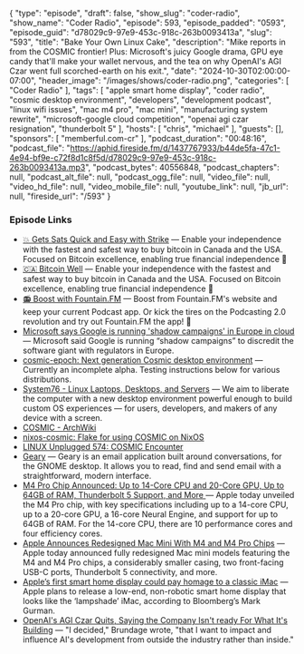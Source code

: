 {
  "type": "episode",
  "draft": false,
  "show_slug": "coder-radio",
  "show_name": "Coder Radio",
  "episode": 593,
  "episode_padded": "0593",
  "episode_guid": "d78029c9-97e9-453c-918c-263b0093413a",
  "slug": "593",
  "title": "Bake Your Own Linux Cake",
  "description": "Mike reports in from the COSMIC frontier! Plus: Microsoft's juicy Google drama, GPU eye candy that'll make your wallet nervous, and the tea on why OpenAI's AGI Czar went full scorched-earth on his exit.",
  "date": "2024-10-30T02:00:00-07:00",
  "header_image": "/images/shows/coder-radio.png",
  "categories": [
    "Coder Radio"
  ],
  "tags": [
    "apple smart home display",
    "coder radio",
    "cosmic desktop environment",
    "developers",
    "development podcast",
    "linux wifi issues",
    "mac m4 pro",
    "mac mini",
    "manufacturing system rewrite",
    "microsoft-google cloud competition",
    "openai agi czar resignation",
    "thunderbolt 5"
  ],
  "hosts": [
    "chris",
    "michael"
  ],
  "guests": [],
  "sponsors": [
    "memberful.com-cr"
  ],
  "podcast_duration": "00:48:16",
  "podcast_file": "https://aphid.fireside.fm/d/1437767933/b44de5fa-47c1-4e94-bf9e-c72f8d1c8f5d/d78029c9-97e9-453c-918c-263b0093413a.mp3",
  "podcast_bytes": 40556848,
  "podcast_chapters": null,
  "podcast_alt_file": null,
  "podcast_ogg_file": null,
  "video_file": null,
  "video_hd_file": null,
  "video_mobile_file": null,
  "youtube_link": null,
  "jb_url": null,
  "fireside_url": "/593"
}


### Episode Links

  * [💥 Gets Sats Quick and Easy with Strike](https://strike.me/ "💥 Gets Sats Quick and Easy with Strike") — Enable your independence with the fastest and safest way to buy bitcoin in Canada and the USA. Focused on Bitcoin excellence, enabling true financial independence 🥇
  * [🇨🇦 Bitcoin Well](https://bitcoinwell.com/ "🇨🇦 Bitcoin Well") — Enable your independence with the fastest and safest way to buy bitcoin in Canada and the USA. Focused on Bitcoin excellence, enabling true financial independence 🥇
  * [📻 Boost with Fountain.FM](https://fountain.fm/ "📻 Boost with Fountain.FM") — Boost from Fountain.FM's website and keep your current Podcast app. Or kick the tires on the Podcasting 2.0 revolution and try out Fountain.FM the app! 🚀
  * [Microsoft says Google is running 'shadow campaigns' in Europe in cloud](https://www.cnbc.com/2024/10/28/microsoft-calls-out-google-for-shadow-campaigns-in-europe-in-cloud.html "Microsoft says Google is running 'shadow campaigns' in Europe in cloud") — Microsoft said Google is running “shadow campaigns” to discredit the software giant with regulators in Europe.
  * [cosmic-epoch: Next generation Cosmic desktop environment](https://github.com/pop-os/cosmic-epoch "cosmic-epoch: Next generation Cosmic desktop environment") — Currently an incomplete alpha. Testing instructions below for various distributions.
  * [System76 - Linux Laptops, Desktops, and Servers](https://system76.com/cosmic "System76 - Linux Laptops, Desktops, and Servers") — We aim to liberate the computer with a new desktop environment powerful enough to build custom OS experiences — for users, developers, and makers of any device with a screen.
  * [COSMIC - ArchWiki](https://wiki.archlinux.org/title/COSMIC "COSMIC - ArchWiki")
  * [nixos-cosmic: Flake for using COSMIC on NixOS](https://github.com/lilyinstarlight/nixos-cosmic "nixos-cosmic: Flake for using COSMIC on NixOS")
  * [LINUX Unplugged 574: COSMIC Encounter](https://linuxunplugged.com/574 "LINUX Unplugged 574: COSMIC Encounter")
  * [Geary](https://flathub.org/apps/org.gnome.Geary "Geary") — Geary is an email application built around conversations, for the GNOME desktop. It allows you to read, find and send email with a straightforward, modern interface. 
  * [M4 Pro Chip Announced: Up to 14-Core CPU and 20-Core GPU, Up to 64GB of RAM, Thunderbolt 5 Support, and More ](https://www.macrumors.com/2024/10/29/apple-announces-m4-pro-chip/ "M4 Pro Chip Announced: Up to 14-Core CPU and 20-Core GPU, Up to 64GB of RAM, Thunderbolt 5 Support, and More ") — Apple today unveiled the M4 Pro chip, with key specifications including up to a 14-core CPU, up to a 20-core GPU, a 16-core Neural Engine, and support for up to 64GB of RAM. For the 14-core CPU, there are 10 performance cores and four efficiency cores.
  * [Apple Announces Redesigned Mac Mini With M4 and M4 Pro Chips](https://www.macrumors.com/2024/10/29/apple-announces-redesigned-mac-mini/ "Apple Announces Redesigned Mac Mini With M4 and M4 Pro Chips") — Apple today announced fully redesigned Mac mini models featuring the M4 and M4 Pro chips, a considerably smaller casing, two front-facing USB-C ports, Thunderbolt 5 connectivity, and more.
  * [Apple’s first smart home display could pay homage to a classic iMac](https://www.theverge.com/2024/10/27/24280830/apple-intelligence-smart-home-display-imac-g4-design "Apple’s first smart home display could pay homage to a classic iMac") — Apple plans to release a low-end, non-robotic smart home display that looks like the ‘lampshade’ iMac, according to Bloomberg’s Mark Gurman.
  * [OpenAI's AGI Czar Quits, Saying the Company Isn't ready For What It's Building](https://futurism.com/the-byte/openai-agi-readiness-head-resigns "OpenAI's AGI Czar Quits, Saying the Company Isn't ready For What It's Building") — "I decided," Brundage wrote, "that I want to impact and influence AI's development from outside the industry rather than inside."


